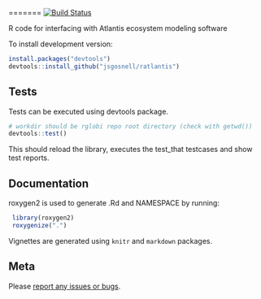 
=======
[![Build Status](https://travis-ci.org/jsgosnell/ratlantis.svg?branch=master)](https://travis-ci.org/jsgosnell/ratlantis)

R code for interfacing with Atlantis ecosystem modeling software

To install development version:
```R
install.packages("devtools")
devtools::install_github("jsgosnell/ratlantis")
```

## Tests
Tests can be executed using devtools package.
```R
# workdir should be rglobi repo root directory (check with getwd())
devtools::test()
```
This should reload the library, executes the test_that testcases and show test reports.

## Documentation
roxygen2 is used to generate .Rd and NAMESPACE by running:
```R
 library(roxygen2)
 roxygenize(".")
```

Vignettes are generated using ```knitr``` and ```markdown``` packages.

## Meta

Please [report any issues or bugs](https://github.com/ropensci/ratlantis/issues).
